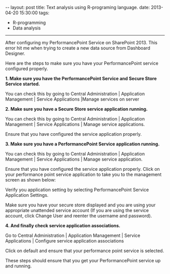--
layout: post
title:  Text analysis using R-programing language.
date:   2013-04-20 15:30:00
tags:
- R-programming 
- Data analysis 
---

After configuring my PerformancePoint Service on SharePoint 2013. This error hit me when trying to create a new data source from Dashboard Designer.



Here are the steps to make sure you have your PerformancePoint service configured properly.

**1. Make sure you have the PerformancePoint Service and Secure Store Service started.**


You can check this by going to Central Administration | Application Management | Service Applications |Manage services on server

**2. Make sure you have a Secure Store service application running.**


 You can check this by going to Central Administration | Application Management | Service Applications | Manage service applications.

Ensure that you have configured the service application properly.

**3. Make sure you have a PerformancePoint Service application running.**


You can check this by going to Central Administration | Application Management | Service Applications | Manage service application.

Ensure that you have configured the service application properly. Click on your performance point service application to take you to the management screen as shown below:


Verify you application setting by selecting PerformancePoint Service Application Settings.


Make sure you have your secure store displayed and you are using your appropriate unattended service account (If you are using the service account, click Change User and reenter the username and password).

**4. And finally check service application associations.**

Go to Central Administration | Application Management | Service Applications | Configure service application associations


Click on default and ensure that your performance point service is selected.

These steps should ensure that you get your PerformancePoint service up and running.
